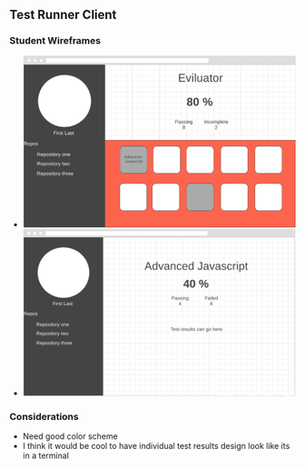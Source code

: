 ## Test Runner Client

### Student Wireframes
* ![Main](Student-Wireframe-Main.png)
* ![Individual Repo](Student-Wireframe-Repo.png)

### Considerations
* Need good color scheme
* I think it would be cool to have individual test results design look like its in a terminal